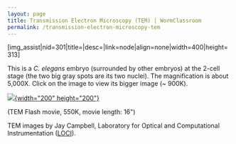 ```yaml
---
layout: page
title: Transmission Electron Microscopy (TEM) | WormClassroom
permalink: /transmission-electron-microscopy-tem
---
```

\[img\_assist|nid=301|title=|desc=|link=node|align=none|width=400|height=313\]

This is a *C. elegans* embryo (surrounded by other embryos) at the
2-cell stage (the two big gray spots are its two nuclei). The
magnification is about 5,000X. Click on the image to view its bigger
image (\~ 900K).

[![](/files/worm/TEMSwf.jpg){width="200"
height="200"}](/files/worm/TEM.swf)

(TEM Flash movie, 550K, movie length: 16")

TEM images by Jay Campbell, Laboratory for Optical and Computational
Instrumentation ([LOCI](http://loci.wisc.edu/)).
